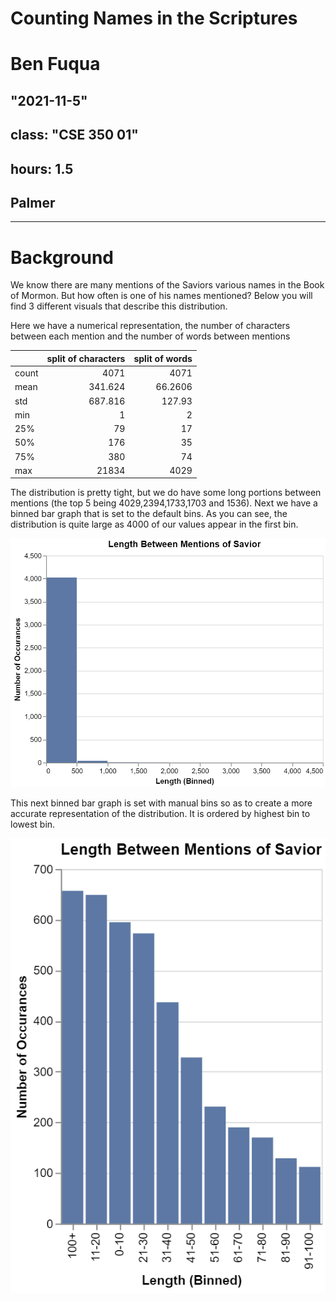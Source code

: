 # Counting Names in the Scriptures
# Ben Fuqua
## "2021-11-5"
## class: "CSE 350 01"
## hours: 1.5 
## Palmer
----------------------------------------

# Background
We know there are many mentions of the Saviors various names in the Book of Mormon. But how often is one of his names mentioned? Below you will find 3 different visuals that describe this distribution.

Here we have a numerical representation, the number of characters between each mention and the number of words between mentions

|       |   split of characters |   split of words |
|:------|---------------------:|--------------------:|
| count |             4071     |           4071      |
| mean  |              341.624 |             66.2606 |
| std   |              687.816 |            127.93   |
| min   |                1     |              2      |
| 25%   |               79     |             17      |
| 50%   |              176     |             35      |
| 75%   |              380     |             74      |
| max   |            21834     |           4029      |

The distribution is pretty tight, but we do have some long portions between mentions (the top 5 being 4029,2394,1733,1703 and 1536). Next we have a binned bar graph that is set to the default bins. As you can see, the distribution is quite large as 4000 of our values appear in the first bin.

![](bars.png)

This next binned bar graph is set with manual bins so as to create a more accurate representation of the distribution. It is ordered by highest bin to lowest bin. 

![](bars_man.png)